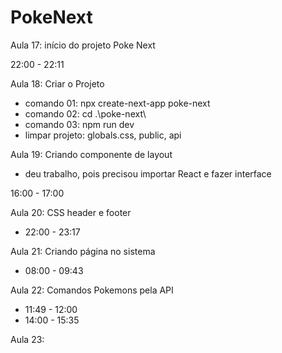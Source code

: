 # PokeNext

Aula 17: início do projeto Poke Next

22:00 - 22:11

Aula 18: Criar o Projeto

- comando 01: npx create-next-app poke-next
- comando 02: cd .\poke-next\
- comando 03: npm run dev
- limpar projeto: globals.css, public, api

Aula 19: Criando componente de layout

- deu trabalho, pois precisou importar React e fazer interface

16:00 - 17:00

Aula 20: CSS header e footer

- 22:00 - 23:17

Aula 21: Criando página no sistema

- 08:00 - 09:43

Aula 22: Comandos Pokemons pela API

- 11:49 - 12:00
- 14:00 - 15:35

Aula 23: 